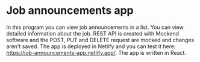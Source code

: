 # Job announcements app

In this program you can view job announcements in a list. You can view detailed information about the job. REST API is created with Mockend software and the POST, PUT and DELETE request are mocked and changes aren't saved. The app is deployed in Netlify and you can test it here: https://job-announcements-app.netlify.app/. The app is written in React.
